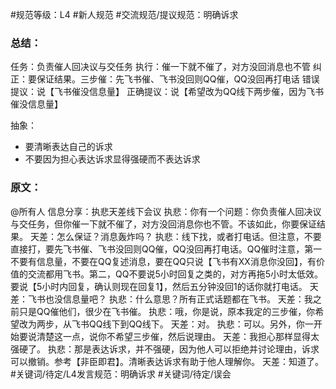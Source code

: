 #规范等级：L4 
#新人规范
#交流规范/提议规范：明确诉求
### 总结：
任务：负责催人回决议与交任务
执行：催一下就不催了，对方没回消息也不管
纠正：要保证结果。三步催：先飞书催、飞书没回则QQ催，QQ没回再打电话
错误提议：说【飞书催没信息量】
正确提议：说【希望改为QQ线下两步催，因为飞书催没信息量】

抽象：
- 要清晰表达自己的诉求
- 不要因为担心表达诉求显得强硬而不表达诉求
### 原文：
@所有人 信息分享：执悲天差线下会议 
执悲：你有一个问题：你负责催人回决议与交任务，但你催一下就不催了，对方没回消息你也不管。不该如此，你要保证结果。 
天差：怎么保证？消息轰炸吗？
执悲：线下找，或者打电话。但注意，不要直接打，要先飞书催、飞书没回则QQ催，QQ没回再打电话。QQ催时注意，第一不要有信息量，不要在QQ复述消息，要在QQ只说【飞书有XX消息你没回】，有价值的交流都用飞书。第二，QQ不要说5小时回复之类的，对方再拖5小时太低效。要说【5小时内回复，确认则现在回复1】，然后五分钟没回1的话你就打电话。 
天差：飞书也没信息量吧？
执悲：什么意思？所有正式话题都在飞书。
天差：我之前只是QQ催他们，很少在飞书催。
执悲：哦，你是说，原本我定的三步催，你希望改为两步，从飞书QQ线下到QQ线下。
天差：对。
执悲：可以。另外，你一开始要说清楚这一点，说你不希望三步催，然后说理由。
天差：我担心那样显得太强硬了。 执悲：那是表达诉求，并不强硬，因为他人可以拒绝并讨论理由，诉求可以撤销。参考【非臣即君】。清晰表达诉求有助于他人理解你。 天差：知道了。 #关键词/待定/L4发言规范：明确诉求 #关键词/待定/误会